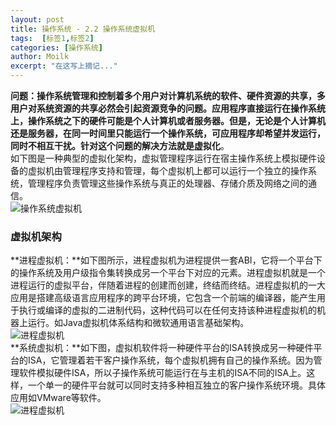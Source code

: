 ```yaml
---
layout: post
title: 操作系统 - 2.2 操作系统虚拟机
tags:  [标签1,标签2]
categories: [操作系统]
author: Moilk
excerpt: "在这写上摘记..."
---
```

**问题：**操作系统管理和控制着多个用户对计算机系统的软件、硬件资源的共享，多用户对系统资源的共享必然会引起资源竞争的问题。应用程序直接运行在操作系统上，操作系统之下的硬件可能是个人计算机或者服务器。但是，无论是个人计算机还是服务器，在同一时间里只能运行一个操作系统，可应用程序却希望并发运行，同时不相互干扰。针对这个问题的解决方法就是**虚拟化**。  
如下图是一种典型的虚拟化架构，虚拟管理程序运行在宿主操作系统上模拟硬件设备的虚拟机由管理程序支持和管理，每个虚拟机上都可以运行一个独立的操作系统，管理程序负责管理这些操作系统与真正的处理器、存储介质及网络之间的通信。  
![操作系统虚拟机]({{site.baseurl}}/assets/images/OS/2-2-1.png)  
### 虚拟机架构

**进程虚拟机：**如下图所示，进程虚拟机为进程提供一套ABI，它将一个平台下的操作系统及用户级指令集转换成另一个平台下对应的元素。进程虚拟机就是一个进程运行的虚拟平台，伴随着进程的创建而创建，终结而终结。进程虚拟机的一大应用是搭建高级语言应用程序的跨平台环境，它包含一个前端的编译器，能产生用于执行或编译的虚拟的二进制代码，这种代码可以在任何支持该种进程虚拟机的机器上运行。如Java虚拟机体系结构和微软通用语言基础架构。  
![进程虚拟机]({{site.baseurl}}/assets/images/OS/2-2-2-a.png)  
**系统虚拟机：**如下图，虚拟机软件将一种硬件平台的ISA转换成另一种硬件平台的ISA，它管理着若干客户操作系统，每个虚拟机拥有自己的操作系统。因为管理软件模拟硬件ISA，所以子操作系统可能运行在与主机的ISA不同的ISA上。这样，一个单一的硬件平台就可以同时支持多种相互独立的客户操作系统环境。具体应用如VMware等软件。  
![进程虚拟机]({{site.baseurl}}/assets/images/OS/2-2-2-b.png)  